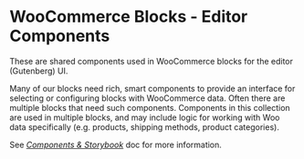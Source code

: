 # WooCommerce Blocks - Editor Components

These are shared components used in WooCommerce blocks for the editor (Gutenberg) UI. 

Many of our blocks need rich, smart components to provide an interface for selecting or configuring blocks with WooCommerce data. Often there are multiple blocks that need such components. Components in this collection are used in multiple blocks, and may include logic for working with Woo data specifically (e.g. products, shipping methods, product categories).

See [_Components & Storybook_](docs/contributors/storybook.md) doc for more information.

